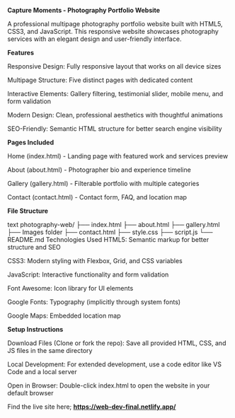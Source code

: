 **Capture Moments - Photography Portfolio Website**

A professional multipage photography portfolio website built with HTML5, CSS3, and JavaScript. This responsive website showcases photography services with an elegant design and user-friendly interface.

**Features**

Responsive Design: Fully responsive layout that works on all device sizes

Multipage Structure: Five distinct pages with dedicated content

Interactive Elements: Gallery filtering, testimonial slider, mobile menu, and form validation

Modern Design: Clean, professional aesthetics with thoughtful animations

SEO-Friendly: Semantic HTML structure for better search engine visibility

**Pages Included**

Home (index.html) - Landing page with featured work and services preview

About (about.html) - Photographer bio and experience timeline

Gallery (gallery.html) - Filterable portfolio with multiple categories

Contact (contact.html) - Contact form, FAQ, and location map

**File Structure**

text
photography-web/
├── index.html
├── about.html
├── gallery.html
├── Images folder
├── contact.html
├── style.css
├── script.js
└── README.md
Technologies Used
HTML5: Semantic markup for better structure and SEO

CSS3: Modern styling with Flexbox, Grid, and CSS variables

JavaScript: Interactive functionality and form validation

Font Awesome: Icon library for UI elements

Google Fonts: Typography (implicitly through system fonts)

Google Maps: Embedded location map

**Setup Instructions**


Download Files (Clone or fork the repo): Save all provided HTML, CSS, and JS files in the same directory

Local Development: For extended development, use a code editor like VS Code and a local server

Open in Browser: Double-click index.html to open the website in your default browser

Find the live site here; **https://web-dev-final.netlify.app/**
